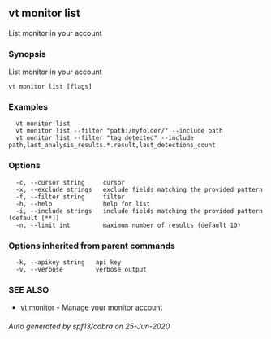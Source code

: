 ## vt monitor list

List monitor in your account

### Synopsis

List monitor in your account

```
vt monitor list [flags]
```

### Examples

```
  vt monitor list
  vt monitor list --filter "path:/myfolder/" --include path
  vt monitor list --filter "tag:detected" --include path,last_analysis_results.*.result,last_detections_count
```

### Options

```
  -c, --cursor string     cursor
  -x, --exclude strings   exclude fields matching the provided pattern
  -f, --filter string     filter
  -h, --help              help for list
  -i, --include strings   include fields matching the provided pattern (default [**])
  -n, --limit int         maximum number of results (default 10)
```

### Options inherited from parent commands

```
  -k, --apikey string   api key
  -v, --verbose         verbose output
```

### SEE ALSO

* [vt monitor](vt_monitor.md)	 - Manage your monitor account

###### Auto generated by spf13/cobra on 25-Jun-2020
